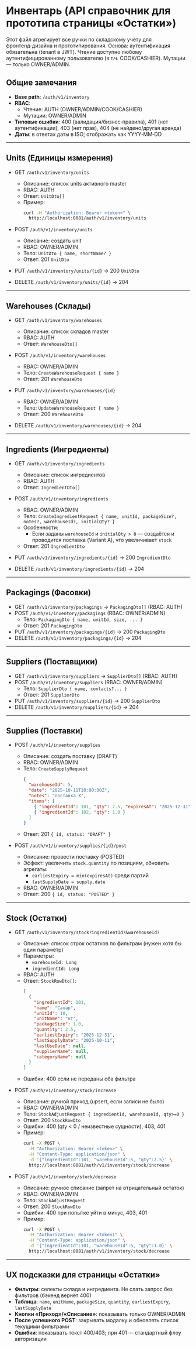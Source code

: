 # Инвентарь (API справочник для прототипа страницы «Остатки»)

Этот файл агрегирует все ручки по складскому учёту для фронтенд‑дизайна и прототипирования. Основа: аутентификация
обязательна (tenant в JWT). Чтение доступно любому аутентифицированному пользователю (в т.ч. COOK/CASHIER). Мутации —
только OWNER/ADMIN.

## Общие замечания

- **Base path**: `/auth/v1/inventory`
- **RBAC**:
  - Чтение: AUTH (OWNER/ADMIN/COOK/CASHIER)
  - Мутации: OWNER/ADMIN
- **Типовые ошибки**: 400 (валидация/бизнес‑правила), 401 (нет аутентификации), 403 (нет прав), 404 (не найдено/другая
  аренда)
- **Даты**: в ответах даты в ISO; отображать как YYYY‑MM‑DD

---

## Units (Единицы измерения)

- GET `/auth/v1/inventory/units`
  - Описание: список units активного master
  - RBAC: AUTH
  - Ответ: `UnitDto[]`
  - Пример:
    ```bash
    curl -H "Authorization: Bearer <token>" \
      http://localhost:8081/auth/v1/inventory/units
    ```

- POST `/auth/v1/inventory/units`
  - Описание: создать unit
  - RBAC: OWNER/ADMIN
  - Тело: `UnitDto { name, shortName? }`
  - Ответ: 201 `UnitDto`

- PUT `/auth/v1/inventory/units/{id}` → 200 `UnitDto`
- DELETE `/auth/v1/inventory/units/{id}` → 204

---

## Warehouses (Склады)

- GET `/auth/v1/inventory/warehouses`
  - Описание: список складов master
  - RBAC: AUTH
  - Ответ: `WarehouseDto[]`

- POST `/auth/v1/inventory/warehouses`
  - RBAC: OWNER/ADMIN
  - Тело: `CreateWarehouseRequest { name }`
  - Ответ: 201 `WarehouseDto`

- PUT `/auth/v1/inventory/warehouses/{id}`
  - RBAC: OWNER/ADMIN
  - Тело: `UpdateWarehouseRequest { name }`
  - Ответ: 200 `WarehouseDto`

- DELETE `/auth/v1/inventory/warehouses/{id}` → 204

---

## Ingredients (Ингредиенты)

- GET `/auth/v1/inventory/ingredients`
  - Описание: список ингредиентов
  - RBAC: AUTH
  - Ответ: `IngredientDto[]`

- POST `/auth/v1/inventory/ingredients`
  - RBAC: OWNER/ADMIN
  - Тело: `CreateIngredientRequest { name, unitId, packageSize?, notes?, warehouseId?, initialQty? }`
  - Особенности:
    - Если заданы `warehouseId` и `initialQty > 0` — создаётся и проводится поставка (Variant A), что увеличивает
      `stock`
  - Ответ: 201 `IngredientDto`

- PUT `/auth/v1/inventory/ingredients/{id}` → 200 `IngredientDto`
- DELETE `/auth/v1/inventory/ingredients/{id}` → 204

---

## Packagings (Фасовки)

- GET `/auth/v1/inventory/packagings` → `PackagingDto[]` (RBAC: AUTH)
- POST `/auth/v1/inventory/packagings` (RBAC: OWNER/ADMIN)
  - Тело: `PackagingDto { name, unitId, size, ... }`
  - Ответ: 201 `PackagingDto`
- PUT `/auth/v1/inventory/packagings/{id}` → 200 `PackagingDto`
- DELETE `/auth/v1/inventory/packagings/{id}` → 204

---

## Suppliers (Поставщики)

- GET `/auth/v1/inventory/suppliers` → `SupplierDto[]` (RBAC: AUTH)
- POST `/auth/v1/inventory/suppliers` (RBAC: OWNER/ADMIN)
  - Тело: `SupplierDto { name, contacts?... }`
  - Ответ: 201 `SupplierDto`
- PUT `/auth/v1/inventory/suppliers/{id}` → 200 `SupplierDto`
- DELETE `/auth/v1/inventory/suppliers/{id}` → 204

---

## Supplies (Поставки)

- POST `/auth/v1/inventory/supplies`
  - Описание: создать поставку (DRAFT)
  - RBAC: OWNER/ADMIN
  - Тело: `CreateSupplyRequest`
    ```json
    {
      "warehouseId": 5,
      "date": "2025-10-11T10:00:00Z",
      "notes": "поставка X",
      "items": [
        { "ingredientId": 101, "qty": 2.5, "expiresAt": "2025-12-31" },
        { "ingredientId": 102, "qty": 1.0 }
      ]
    }
    ```
  - Ответ: 201 `{ id, status: "DRAFT" }`

- POST `/auth/v1/inventory/supplies/{id}/post`
  - Описание: провести поставку (POSTED)
  - Эффект: увеличить `stock.quantity` по позициям, обновить агрегаты:
    - `earliestExpiry = min(expiresAt)` среди партий
    - `lastSupplyDate = supply.date`
  - RBAC: OWNER/ADMIN
  - Ответ: 200 `{ id, status: "POSTED" }`

---

## Stock (Остатки)

- GET `/auth/v1/inventory/stock?ingredientId?&warehouseId?`
  - Описание: список строк остатков по фильтрам (нужен хотя бы один параметр)
  - Параметры:
    - `warehouseId: Long`
    - `ingredientId: Long`
  - RBAC: AUTH
  - Ответ: `StockRowDto[]`:
    ```json
    [
      {
        "ingredientId": 101,
        "name": "Сахар",
        "unitId": 10,
        "unitName": "кг",
        "packageSize": 1.0,
        "quantity": 2.5,
        "earliestExpiry": "2025-12-31",
        "lastSupplyDate": "2025-10-11",
        "lastUseDate": null,
        "supplierName": null,
        "categoryName": null
      }
    ]
    ```
  - Ошибки: 400 если не переданы оба фильтра

- POST `/auth/v1/inventory/stock/increase`
  - Описание: ручной приход (upsert, если записи не было)
  - RBAC: OWNER/ADMIN
  - Тело: `StockAdjustRequest { ingredientId, warehouseId, qty>=0 }`
  - Ответ: 200 `StockRowDto`
  - Ошибки: 400 (qty < 0 / неизвестные сущности), 403, 401
  - Пример:
    ```bash
    curl -X POST \
      -H "Authorization: Bearer <token>" \
      -H "Content-Type: application/json" \
      -d '{"ingredientId":101, "warehouseId":5, "qty":2.5}' \
      http://localhost:8081/auth/v1/inventory/stock/increase
    ```

- POST `/auth/v1/inventory/stock/decrease`
  - Описание: ручное списание (запрет на отрицательный остаток)
  - RBAC: OWNER/ADMIN
  - Тело: `StockAdjustRequest`
  - Ответ: 200 `StockRowDto`
  - Ошибки: 400 при попытке уйти в минус, 403, 401
  - Пример:
    ```bash
    curl -X POST \
      -H "Authorization: Bearer <token)" \
      -H "Content-Type: application/json" \
      -d '{"ingredientId":101, "warehouseId":5, "qty":1.0}' \
      http://localhost:8081/auth/v1/inventory/stock/decrease
    ```

---

## UX подсказки для страницы «Остатки»

- **Фильтры**: селекты склада и ингредиента. Не слать запрос без фильтров (бэкенд вернёт 400)
- **Таблица**: `name`, `unitName`, `packageSize`, `quantity`, `earliestExpiry`, `lastSupplyDate`
- **Кнопки «Приход»/«Списание»**: показывать только OWNER/ADMIN
- **После успешного POST**: закрывать модалку и обновлять список текущими фильтрами
- **Ошибки**: показывать текст 400/403; при 401 — стандартный флоу авторизации
